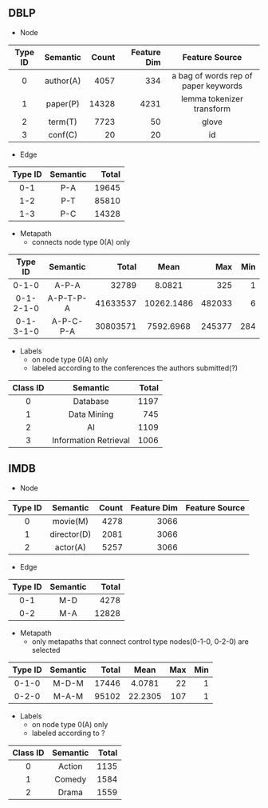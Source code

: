 ## DBLP

- Node

| Type ID | Semantic  | Count | Feature Dim |            Feature Source            |
|:-------:|:---------:|------:|------------:|:------------------------------------:|
|    0    | author(A) |  4057 |         334 | a bag of words rep of paper keywords |
|    1    | paper(P)  | 14328 |        4231 |      lemma tokenizer transform       |
|    2    |  term(T)  |  7723 |          50 |                glove                 |
|    3    |  conf(C)  |    20 |          20 |                  id                  |

- Edge

| Type ID | Semantic | Total |
|:-------:|:--------:|------:|
|   0-1   |   P-A    | 19645 |
|   1-2   |   P-T    | 85810 |
|   1-3   |   P-C    | 14328 |

- Metapath
  - connects node type 0(A) only

|  Type ID  | Semantic  |    Total |    Mean    |    Max | Min |
|:---------:|:---------:|---------:|:----------:|-------:|----:|
|   0-1-0   |   A-P-A   |    32789 |   8.0821   |    325 |   1 |
| 0-1-2-1-0 | A-P-T-P-A | 41633537 | 10262.1486 | 482033 |   6 |
| 0-1-3-1-0 | A-P-C-P-A | 30803571 | 7592.6968  | 245377 | 284 |

- Labels
  - on node type 0(A) only
  - labeled according to the conferences the authors submitted(?)

| Class ID |       Semantic        | Total |
|:--------:|:---------------------:|------:|
|    0     |       Database        |  1197 |
|    1     |      Data Mining      |   745 |
|    2     |          AI           |  1109 |
|    3     | Information Retrieval |  1006 |


## IMDB

- Node

| Type ID |  Semantic   | Count | Feature Dim | Feature Source |
|:-------:|:-----------:|------:|------------:|:--------------:|
|    0    |  movie(M)   |  4278 |        3066 |                |
|    1    | director(D) |  2081 |        3066 |                |
|    2    |  actor(A)   |  5257 |        3066 |                |

- Edge

| Type ID | Semantic | Total |
|:-------:|:--------:|------:|
|   0-1   |   M-D    |  4278 |
|   0-2   |   M-A    | 12828 |

- Metapath
  - only metapaths that connect control type nodes(0-1-0, 0-2-0) are selected

|  Type ID  | Semantic | Total |  Mean   | Max | Min |
|:---------:|:--------:|------:|:-------:|----:|----:|
|   0-1-0   |  M-D-M   | 17446 | 4.0781  |  22 |   1 |
|   0-2-0   |  M-A-M   | 95102 | 22.2305 | 107 |   1 |

- Labels
  - on node type 0(A) only
  - labeled according to ?

| Class ID |       Semantic        | Total |
|:--------:|:---------------------:|------:|
|    0     |        Action         |  1135 |
|    1     |        Comedy         |  1584 |
|    2     |         Drama         |  1559 |
